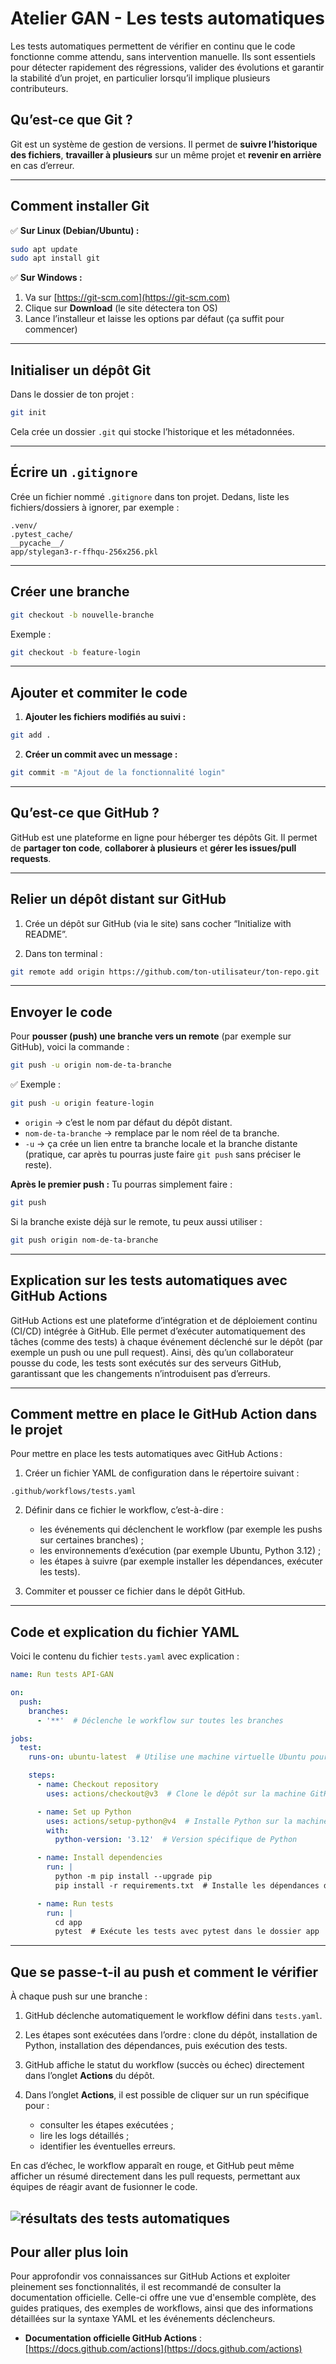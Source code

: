# Atelier GAN - Les tests automatiques

Les tests automatiques permettent de vérifier en continu que le code fonctionne comme attendu, sans intervention manuelle.
Ils sont essentiels pour détecter rapidement des régressions, valider des évolutions et garantir la stabilité d’un projet, en particulier lorsqu’il implique plusieurs contributeurs.

## Qu’est-ce que Git ?

Git est un système de gestion de versions.
Il permet de **suivre l’historique des fichiers**, **travailler à plusieurs** sur un même projet et **revenir en arrière** en cas d’erreur.

---

## Comment installer Git

✅ **Sur Linux (Debian/Ubuntu) :**

```bash
sudo apt update
sudo apt install git
```

✅ **Sur Windows :**

1. Va sur [https://git-scm.com](https://git-scm.com)
2. Clique sur **Download** (le site détectera ton OS)
3. Lance l’installeur et laisse les options par défaut (ça suffit pour commencer)

---

## Initialiser un dépôt Git

Dans le dossier de ton projet :

```bash
git init
```

Cela crée un dossier `.git` qui stocke l’historique et les métadonnées.

---

## Écrire un `.gitignore`

Crée un fichier nommé `.gitignore` dans ton projet.
Dedans, liste les fichiers/dossiers à ignorer, par exemple :

```
.venv/
.pytest_cache/
__pycache__/
app/stylegan3-r-ffhqu-256x256.pkl
```

---

## Créer une branche

```bash
git checkout -b nouvelle-branche
```

Exemple :

```bash
git checkout -b feature-login
```

---

## Ajouter et commiter le code

1. **Ajouter les fichiers modifiés au suivi :**

```bash
git add .
```

2. **Créer un commit avec un message :**

```bash
git commit -m "Ajout de la fonctionnalité login"
```

---

## Qu’est-ce que GitHub ?

GitHub est une plateforme en ligne pour héberger tes dépôts Git.
Il permet de **partager ton code**, **collaborer à plusieurs** et **gérer les issues/pull requests**.

---

## Relier un dépôt distant sur GitHub

1. Crée un dépôt sur GitHub (via le site) sans cocher “Initialize with README”.

2. Dans ton terminal :

```bash
git remote add origin https://github.com/ton-utilisateur/ton-repo.git
```

---

## Envoyer le code

Pour **pousser (push) une branche vers un remote** (par exemple sur GitHub), voici la commande :

```bash
git push -u origin nom-de-ta-branche
```

✅ Exemple :
```bash
git push -u origin feature-login
```

- `origin` → c’est le nom par défaut du dépôt distant.
- `nom-de-ta-branche` → remplace par le nom réel de ta branche.
- `-u` → ça crée un lien entre ta branche locale et la branche distante (pratique, car après tu pourras juste faire `git push` sans préciser le reste).

**Après le premier push :**
Tu pourras simplement faire :

```bash
git push
```

Si la branche existe déjà sur le remote, tu peux aussi utiliser :

```bash
git push origin nom-de-ta-branche
```
---

## Explication sur les tests automatiques avec GitHub Actions

GitHub Actions est une plateforme d’intégration et de déploiement continu (CI/CD) intégrée à GitHub.
Elle permet d’exécuter automatiquement des tâches (comme des tests) à chaque événement déclenché sur le dépôt (par exemple un push ou une pull request).
Ainsi, dès qu’un collaborateur pousse du code, les tests sont exécutés sur des serveurs GitHub, garantissant que les changements n’introduisent pas d’erreurs.

---

## Comment mettre en place le GitHub Action dans le projet

Pour mettre en place les tests automatiques avec GitHub Actions :

1. Créer un fichier YAML de configuration dans le répertoire suivant :

```
.github/workflows/tests.yaml
```

2. Définir dans ce fichier le workflow, c’est-à-dire :

   * les événements qui déclenchent le workflow (par exemple les pushs sur certaines branches) ;
   * les environnements d’exécution (par exemple Ubuntu, Python 3.12) ;
   * les étapes à suivre (par exemple installer les dépendances, exécuter les tests).

3. Commiter et pousser ce fichier dans le dépôt GitHub.

---

## Code et explication du fichier YAML

Voici le contenu du fichier `tests.yaml` avec explication :

```yaml
name: Run tests API-GAN

on:
  push:
    branches:
      - '**'  # Déclenche le workflow sur toutes les branches

jobs:
  test:
    runs-on: ubuntu-latest  # Utilise une machine virtuelle Ubuntu pour exécuter le job

    steps:
      - name: Checkout repository
        uses: actions/checkout@v3  # Clone le dépôt sur la machine GitHub

      - name: Set up Python
        uses: actions/setup-python@v4  # Installe Python sur la machine
        with:
          python-version: '3.12'  # Version spécifique de Python

      - name: Install dependencies
        run: |
          python -m pip install --upgrade pip
          pip install -r requirements.txt  # Installe les dépendances du projet

      - name: Run tests
        run: |
          cd app
          pytest  # Exécute les tests avec pytest dans le dossier app
```

---

## Que se passe-t-il au push et comment le vérifier

À chaque push sur une branche :

1. GitHub déclenche automatiquement le workflow défini dans `tests.yaml`.
2. Les étapes sont exécutées dans l’ordre : clone du dépôt, installation de Python, installation des dépendances, puis exécution des tests.
3. GitHub affiche le statut du workflow (succès ou échec) directement dans l’onglet **Actions** du dépôt.
4. Dans l’onglet **Actions**, il est possible de cliquer sur un run spécifique pour :

   * consulter les étapes exécutées ;
   * lire les logs détaillés ;
   * identifier les éventuelles erreurs.

En cas d’échec, le workflow apparaît en rouge, et GitHub peut même afficher un résumé directement dans les pull requests, permettant aux équipes de réagir avant de fusionner le code.

![résultats des tests automatiques](ressources/test_auto.png)
---

## Pour aller plus loin

Pour approfondir vos connaissances sur GitHub Actions et exploiter pleinement ses fonctionnalités, il est recommandé de consulter la documentation officielle. Celle-ci offre une vue d'ensemble complète, des guides pratiques, des exemples de workflows, ainsi que des informations détaillées sur la syntaxe YAML et les événements déclencheurs.

* **Documentation officielle GitHub Actions** : [https://docs.github.com/actions](https://docs.github.com/actions)
